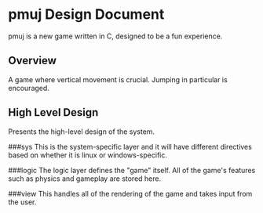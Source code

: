 <link href="http://kevinburke.bitbucket.org/markdowncss/markdown.css" rel="stylesheet"></link>

pmuj Design Document
====================
pmuj is a new game written in C, designed to be a fun experience.

Overview
---------------------
A game where vertical movement is crucial.
Jumping in particular is encouraged.

High Level Design
---------------------
Presents the high-level design of the system.

###sys
This is the system-specific layer and it will have different directives based on whether it is linux or windows-specific.

###logic
The logic layer defines the "game" itself. All of the game's features such as physics and gameplay are stored here.

###view
This handles all of the rendering of the game and takes input from the user.

